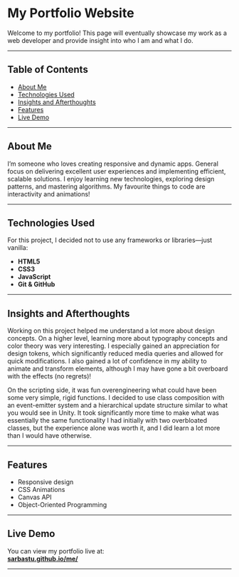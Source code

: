 # My Portfolio Website

Welcome to my portfolio! This page will eventually showcase my work as a web developer and provide insight into who I am and what I do.

---

## Table of Contents

- [About Me](#about-me)
- [Technologies Used](#technologies-used)
- [Insights and Afterthoughts](#insights-and-afterthoughts)
- [Features](#features)
- [Live Demo](#live-demo)

---

## About Me

I’m someone who loves creating responsive and dynamic apps. General focus on delivering excellent user experiences and implementing efficient, scalable solutions. I enjoy learning new technologies, exploring design patterns, and mastering algorithms. My favourite things to code are interactivity and animations!

---

## Technologies Used

For this project, I decided not to use any frameworks or libraries—just vanilla:

- **HTML5**
- **CSS3**
- **JavaScript**
- **Git & GitHub**

---

## Insights and Afterthoughts

Working on this project helped me understand a lot more about design concepts. On a higher level, learning more about typography concepts and color theory was very interesting. I especially gained an appreciation for design tokens, which significantly reduced media queries and allowed for quick modifications. I also gained a lot of confidence in my ability to animate and transform elements, although I may have gone a bit overboard with the effects (no regrets)!

On the scripting side, it was fun overengineering what could have been some very simple, rigid functions. I decided to use class composition with an event-emitter system and a hierarchical update structure similar to what you would see in Unity. It took significantly more time to make what was essentially the same functionality I had initially with two overbloated classes, but the experience alone was worth it, and I did learn a lot more than I would have otherwise. 

---

## Features

- Responsive design
- CSS Animations
- Canvas API
- Object-Oriented Programming

---

## Live Demo

You can view my portfolio live at:  
[**sarbastu.github.io/me/**](https://sarbastu.github.io/me/)

---

